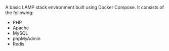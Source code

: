 
A basic LAMP stack environment built using Docker Compose. It consists of the following:

- PHP
- Apache
- MySQL
- phpMyAdmin
- Redis



